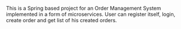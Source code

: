This is a Spring based project for an Order Management System implemented in a form of microservices.
User can register itself, login, create order and get list of his created orders.

